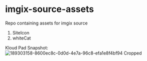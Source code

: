 # imgix-source-assets
Repo containing assets for imgix source

1. SiteIcon
2. whiteCat


Kloud Pad Snapshot: ![189303158-8600ec8c-0d0d-4e7a-96c8-efa1e8f4bf94 Cropped](https://user-images.githubusercontent.com/89210438/189303680-87f8b641-671c-4f58-b624-e92e4a3779c9.png)

